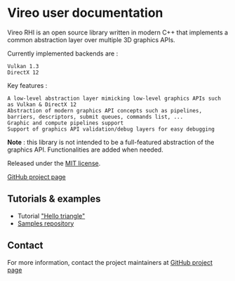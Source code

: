 Vireo user documentation
===========================================================================

Vireo RHI is an open source library written in modern C++ that implements a common abstraction layer over multiple 3D graphics APIs.

Currently implemented backends are :

    Vulkan 1.3
    DirectX 12

Key features :

    A low-level abstraction layer mimicking low-level graphics APIs such as Vulkan & DirectX 12
    Abstraction of modern graphics API concepts such as pipelines, barriers, descriptors, submit queues, commands list, ...
    Graphic and compute pipelines support
    Support of graphics API validation/debug layers for easy debugging

**Note** : this library is not intended to be a full-featured abstraction of the graphics API. Functionalities are added when needed.

Released under the [MIT license](https://raw.githubusercontent.com/HenriMichelon/zero_zero/main/LICENSE.txt).

[GitHub project page](https://github.com/HenriMichelon/vireo_rhi)

Tutorials & examples
---------------------------------------------------------------------------

- Tutorial ["Hello triangle"](md_020_tutorial_triangle.html)
- [Samples repository](https://github.com/HenriMichelon/vireo_samples)

Contact
---------------------------------------------------------------------------
For more information, contact the project maintainers at [GitHub project page](https://github.com/HenriMichelon/vireo_rhi)
